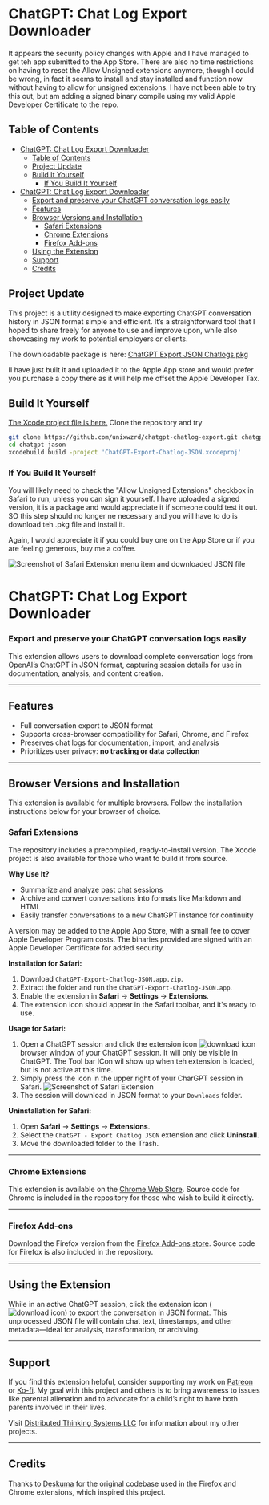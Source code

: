 # ChatGPT: Chat Log Export Downloader

It appears the security policy changes with Apple and I have managed to get teh app submitted to the App Store. There are also no time restrictions on having to reset the Allow Unsigned extensions anymore, though I could be wrong, in fact it seems to install and stay installed and function now without having to allow for unsigned extensions. I have not been able to try this out, but am adding a signed binary compile using my valid Apple Developer Certificate to the repo.

## Table of Contents

- [ChatGPT: Chat Log Export Downloader](#chatgpt-chat-log-export-downloader)
  - [Table of Contents](#table-of-contents)
  - [Project Update](#project-update)
  - [Build It Yourself](#build-it-yourself)
    - [If You Build It Yourself](#if-you-build-it-yourself)
- [ChatGPT: Chat Log Export Downloader](#chatgpt-chat-log-export-downloader-1)
    - [Export and preserve your ChatGPT conversation logs easily](#export-and-preserve-your-chatgpt-conversation-logs-easily)
  - [Features](#features)
  - [Browser Versions and Installation](#browser-versions-and-installation)
    - [Safari Extensions](#safari-extensions)
    - [Chrome Extensions](#chrome-extensions)
    - [Firefox Add-ons](#firefox-add-ons)
  - [Using the Extension](#using-the-extension)
  - [Support](#support)
  - [Credits](#credits)
  
## Project Update

This project is a utility designed to make exporting ChatGPT conversation history in JSON format simple and efficient. It’s a straightforward tool that I hoped to share freely for anyone to use and improve upon, while also showcasing my work to potential employers or clients.

The downloadable package is here: [ChatGPT Export JSON Chatlogs.pkg](https://github.com/unixwzrd/chatgpt-chatlog-export/releases/tag/local-build-1.0.1)

II have just built it and uploaded it to the Apple App store and would prefer you purchase a copy there as it will help me offset the Apple Developer Tax.

## Build It Yourself

[The Xcode project file is here.](https://github.com/unixwzrd/chatgpt-chatlog-export/tree/main/ChatGPT%20Export%20JSON%20Chatlogs) Clone the repository and try
  ```bash
  git clone https://github.com/unixwzrd/chatgpt-chatlog-export.git chatgpt-jason
  cd chatgpt-jason
  xcodebuild build -project 'ChatGPT-Export-Chatlog-JSON.xcodeproj'
  ```
### If You Build It Yourself

  You will likely need to check the "Allow Unsigned Extensions" checkbox in Safari to run, unless you can sign it yourself.  I have uploaded a signed version, it is a package and would appreciate it if someone could test it out. SO this step should no longer ne necessary and you will have to do is download teh .pkg file and install it.

  Again, I would appreciate it if you could buy one on the App Store or if you are feeling generous, buy me a coffee.

  ![Screenshot of Safari Extension menu item and downloaded JSON file](graphics/Screenshot%202024-11-06%20at%2012.46.30.png)

# ChatGPT: Chat Log Export Downloader

### Export and preserve your ChatGPT conversation logs easily

This extension allows users to download complete conversation logs from OpenAI’s ChatGPT in JSON format, capturing session details for use in documentation, analysis, and content creation.

---

## Features

- Full conversation export to JSON format
- Supports cross-browser compatibility for Safari, Chrome, and Firefox
- Preserves chat logs for documentation, import, and analysis
- Prioritizes user privacy: **no tracking or data collection**

---

## Browser Versions and Installation

This extension is available for multiple browsers. Follow the installation instructions below for your browser of choice.

### Safari Extensions

The repository includes a precompiled, ready-to-install version. The Xcode project is also available for those who want to build it from source.

**Why Use It?**

- Summarize and analyze past chat sessions
- Archive and convert conversations into formats like Markdown and HTML
- Easily transfer conversations to a new ChatGPT instance for continuity

A version may be added to the Apple App Store, with a small fee to cover Apple Developer Program costs. The binaries provided are signed with an Apple Developer Certificate for added security.

**Installation for Safari:**

1. Download `ChatGPT-Export-Chatlog-JSON.app.zip`.
2. Extract the folder and run the `ChatGPT-Export-Chatlog-JSON.app`.
3. Enable the extension in **Safari** -> **Settings** -> **Extensions**.
4. The extension icon should appear in the Safari toolbar, and it's ready to use.

**Usage for Safari:**

1. Open a ChatGPT session and click the extension icon ![download icon](./icons/download-icon.svg) browser window of your ChatGPT session. It will only be visible in ChatGPT. The Tool bar ICon wil show up when teh extension is loaded, but is not active at this time.
2. Simply press the icon in the upper right of your CharGPT session in Safari.
    ![Screenshot of Safari Extension](./graphics/Screenshot%202025-03-10%20at%2014.30.26.png)
3. The session will download in JSON format to your `Downloads` folder.

**Uninstallation for Safari:**

1. Open **Safari** -> **Settings** -> **Extensions**.
2. Select the `ChatGPT - Export Chatlog JSON` extension and click **Uninstall**.
3. Move the downloaded folder to the Trash.

---

### Chrome Extensions

This extension is available on the [Chrome Web Store](https://chrome.google.com/webstore/detail/chatgpt-chat-log-export/). Source code for Chrome is included in the repository for those who wish to build it directly.

---

### Firefox Add-ons

Download the Firefox version from the [Firefox Add-ons store](https://addons.mozilla.org/ja/firefox/addon/chatgpt-chat-log-export/). Source code for Firefox is also included in the repository.

---

## Using the Extension

While in an active ChatGPT session, click the extension icon (![download icon](./icons/download-icon.svg)) to export the conversation in JSON format. This unprocessed JSON file will contain chat text, timestamps, and other metadata—ideal for analysis, transformation, or archiving.

---

## Support

If you find this extension helpful, consider supporting my work on [Patreon](https://patreon.com/unixwzrd) or [Ko-fi](https://ko-fi.com/unixwzrd). My goal with this project and others is to bring awareness to issues like parental alienation and to advocate for a child’s right to have both parents involved in their lives.

Visit [Distributed Thinking Systems LLC](https://unixwzrd.ai/) for information about my other projects.

---

## Credits

Thanks to [Deskuma](https://github.com/Deskuma) for the original codebase used in the Firefox and Chrome extensions, which inspired this project.